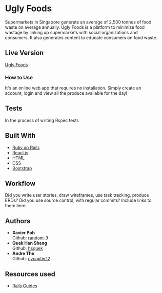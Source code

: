 # Ugly Foods

Supermarkets in Singapore generate an average of 2,500 tonnes of food waste on average annually. Ugly Foods is a platform to minimize food wastage by linking up supermarkets with social organizations and consumers. It also generates content to educate consumers on food waste.

## Live Version

[Ugly Foods](https://uglyfood.herokuapp.com/)


### How to Use

It's an online web app that requires no installation. Simply create an account, login and view all the produce available for the day!


## Tests

In the process of writing Rspec tests

## Built With

* [Ruby on Rails](http://rubyonrails.org/)
* [React.js](https://facebook.github.io/react/)
* HTML
* CSS
* [Bootstrap](http://getbootstrap.com/)

## Workflow

Did you write user stories, draw wireframes, use task tracking, produce ERDs? Did you use source control, with regular commits? Include links to them here.

## Authors

* **Xavier Poh**  
Github: [random-9](https://github.com/random-9)
* **Quek Han Sheng**  
Github: [hsquek](https://github.com/hsquek)
* **Andre The**  
Github: [cycopter12](https://github.com/cycopter12)

## Resources used

* [Rails Guides](http://guides.rubyonrails.org/)
